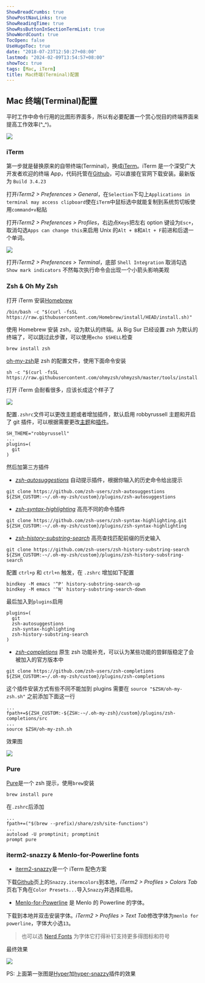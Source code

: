 ```yaml
---
ShowBreadCrumbs: true
ShowPostNavLinks: true
ShowReadingTime: true
ShowRssButtonInSectionTermList: true
ShowWordCount: true
TocOpen: false
UseHugoToc: true
date: "2018-07-23T12:50:27+08:00"
lastmod: "2024-02-09T13:54:57+08:00"
showToc: true
tags: [Mac, iTerm]
title: Mac终端(Terminal)配置
---
```


## Mac 终端(Terminal)配置

平时工作中命令行用的比图形界面多，所以有必要配置一个赏心悦目的终端界面来提高工作效率(^\_^)。

![](../images/MacScreenShot-2018-07-20-5-35-35.png)

### iTerm

第一步就是替换原来的自带终端(Terminal)，换成[iTerm](https://www.iterm2.com/)。iTerm 是一个深受广大开发者欢迎的终端 App，代码托管在[Github](https://github.com/gnachman/iTerm2)，可以直接在官网下载安装。最新版为 `Build 3.4.23`

打开*iTerm2 > Preferences > General*，在`Selection`下勾上`Applications in terminal may access clipboard`使在`iTerm`中鼠标选中就能复制到系统剪切板使用`command+v`粘贴

打开*iTerm2 > Preferences > Profiles*，右边点`Keys`把左右 option 键设为`Esc+`，取消勾选`Apps can change this`来启用 Unix 的`Alt + B`和`Alt + F`前进和后退一个单词。

![](../images/ScreenShot-2018-07-20-09-34-18.png)

打开*iTerm2 > Preferences > Terminal*，底部 `Shell Integration` 取消勾选 `Show mark indicators` 不然每次执行命令会出现一个小箭头影响美观
### Zsh & Oh My Zsh

打开 iTerm 安装[Homebrew](https://brew.sh/)

```shell
/bin/bash -c "$(curl -fsSL https://raw.githubusercontent.com/Homebrew/install/HEAD/install.sh)"
```

使用 Homebrew 安装 zsh，设为默认的终端。从 Big Sur 已经设置 zsh 为默认的终端了，可以跳过此步骤，可以使用`echo $SHELL`检查

```shell
brew install zsh
```

[oh-my-zsh](https://github.com/robbyrussell/oh-my-zsh)是 zsh 的配置文件，使用下面命令安装

```shell
sh -c "$(curl -fsSL https://raw.githubusercontent.com/ohmyzsh/ohmyzsh/master/tools/install.sh)"
```

打开 iTerm 会耐看很多，应该长成这个样子了

![](../images/MacScreenShot-2018-07-20-8-13.png)

配置`.zshrc`文件可以更改主题或者增加插件，默认启用 robbyrussell 主题和开启了 git 插件，可以根据需要更改[主题](https://github.com/robbyrussell/oh-my-zsh/wiki/Themes)和[插件](https://github.com/robbyrussell/oh-my-zsh/wiki/Plugins)。

```shell
SH_THEME="robbyrussell"
...
plugins=(
  git
)
```

然后加第三方插件

- [_zsh-autosuggestions_](https://github.com/zsh-users/zsh-autosuggestions) 自动提示插件，根据你输入的历史命令给出提示

```shell
git clone https://github.com/zsh-users/zsh-autosuggestions ${ZSH_CUSTOM:-~/.oh-my-zsh/custom}/plugins/zsh-autosuggestions
```

- [_zsh-syntax-highlighting_](https://github.com/zsh-users/zsh-syntax-highlighting) 高亮不同的命令插件

```shell
git clone https://github.com/zsh-users/zsh-syntax-highlighting.git ${ZSH_CUSTOM:-~/.oh-my-zsh/custom}/plugins/zsh-syntax-highlighting
```

  - [_zsh-history-substring-search_](https://github.com/zsh-users/zsh-history-substring-search) 高亮查找匹配前缀的历史输入

```shell
git clone https://github.com/zsh-users/zsh-history-substring-search ${ZSH_CUSTOM:-~/.oh-my-zsh/custom}/plugins/zsh-history-substring-search
```

配置 `ctrl+p` 和 `ctrl+n` 触发，在 `.zshrc` 增加如下配置

```shell
bindkey -M emacs '^P' history-substring-search-up
bindkey -M emacs '^N' history-substring-search-down
```

最后加入到`plugins`启用

```shell
plugins=(
  git
  zsh-autosuggestions
  zsh-syntax-highlighting
  zsh-history-substring-search
)
```

- [_zsh-completions_](https://github.com/zsh-users/zsh-completions) 原生 zsh 功能补充，可以认为某些功能的尝鲜版稳定了会被加入的官方版本中

```shell
git clone https://github.com/zsh-users/zsh-completions ${ZSH_CUSTOM:=~/.oh-my-zsh/custom}/plugins/zsh-completions
```

这个插件安装方式有些不同不能加到 plugins 需要在 `source "$ZSH/oh-my-zsh.sh"` 之前添加下面这一行

```shell
...
fpath+=${ZSH_CUSTOM:-${ZSH:-~/.oh-my-zsh}/custom}/plugins/zsh-completions/src
...
source $ZSH/oh-my-zsh.sh
```

效果图

![](../images/ScreenShot-2018-07-20-8-47.png)

### Pure

[Pure](https://github.com/sindresorhus/pure)是一个 zsh 提示，使用`brew`安装

```shell
brew install pure
```

在`.zshrc`后添加

```shell
...
fpath+=("$(brew --prefix)/share/zsh/site-functions")
...
autoload -U promptinit; promptinit
prompt pure
```

### iterm2-snazzy & Menlo-for-Powerline fonts

- [iterm2-snazzy](https://github.com/sindresorhus/iterm2-snazzy)是一个 iTerm 配色方案

下载[Github](https://github.com/sindresorhus/iterm2-snazzy)页上的`Snazzy.itermcolors`到本地，*iTerm2 > Profiles > Colors Tab*页右下角在`Color Presets...`导入`Snazzy`并选择启用。

- [Menlo-for-Powerline](https://github.com/abertsch/Menlo-for-Powerline) 是 Menlo 的 Powerline 的字体。

下载到本地并双击安装字体。*iTerm2 > Profiles > Text Tab*修改字体为`menlo for powerline`，字体大小选`13`。

> 也可以选 [Nerd Fonts](https://www.nerdfonts.com/) 为字体它打得补钉支持更多得图标和符号

最终效果

![](../images/ScreenShot-2018-07-20-9-25-43.png)

PS: 上面第一张图是[Hyper](https://hyper.is/)加[hyper-snazzy](https://github.com/sindresorhus/hyper-snazzy)插件的效果
